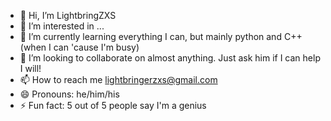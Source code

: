 - 👋 Hi, I’m LightbringZXS
- 👀 I’m interested in ...
- 🌱 I’m currently learning everything I can, but mainly python and C++ (when I can 'cause I'm busy)
- 💞️ I’m looking to collaborate on almost anything. Just ask him if I can help I will!
- 📫 How to reach me lightbringerzxs@gmail.com
- 😄 Pronouns: he/him/his
- ⚡ Fun fact: 5 out of 5 people say I'm a genius
